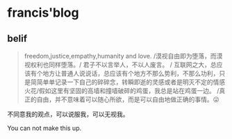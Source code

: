 # francis'blog

## belif

> freedom,justice,empathy,humanity and love.
/漠视自由即为堕落，而漠视权利也同样堕落。/ 君子不以言举人，不以人废言。 / 互联网之大，总应该有个地方让普通人说说话，总应该有个地方不那么势利，不那么功利，只是简简单单记录一下自己的碎碎念，转瞬即逝的灵感或者是明灭不定的情感火花/假如这里有坚固的高墙和撞墙破碎的鸡蛋，我总是站在鸡蛋一边。
/真正的自由，并不意味着可以随心所欲，而是可以自由地做正确的事情。😜

不同意我的观点，可以说服我，可以无视我。

You can not make this up.
